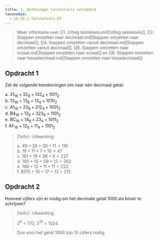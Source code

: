 ```yaml
---
title: 3. Oefeningen talstelsels verzameld
taxonomie:
  - ib-19.2.Talstelsels.DT
---
```


> Meer informatie over 
> [[1. Uitleg talstelsels.md|Uitleg talstelsels]],
> [[2. Stappen omzetten naar decimaal.md|Stappen omzetten naar decimaal]],
> [[4. Stappen omzetten vanuit decimaal.md|Stappen omzetten vanuit decimaal]],
> [[6. Stappen omzetten naar octaal.md|Stappen omzetten naar octaal]] en
> [[8. Stappen omzetten naar hexadecimaal.md|Stappen omzetten naar hexadecimaal]]

## Opdracht 1

Zet de volgende berekeningen om naar een decimaal getal:

a. $31_{16} + 32_8 + 132_4 + 1011_2$\
b. $13_{16} + 13_8 + 13_4 + 1010_2$\
c. $\textrm{A}1_{16} + 23_8 + 212_4 + 1001_2$\
d. $\textrm{B}4_{16} + 12_8 + 323_4 + 1101_2$\
e. $\textrm{BC}_{16} + 14_8 + 23_4 + 1011_2$\
f. $\textrm{AF}_{16} + 12_8 + 11_4 + 1101_2$

> [!info]- Uitwerking
>
> a. $49 + 26 + 30 + 11 = 116$\
> b. $19 + 11 + 7 + 10 = 47$\
> c. $161 + 19 + 38 + 9 = 227$\
> d. $180 + 10 + 59 + 13 = 262$\
> e. $188 + 12 + 11 + 11 = 222$\
> f. $175 + 10 + 17 + 13 = 215

## Opdracht 2

Hoeveel cijfers zijn er nodig om het decimale getal 1000 als binair
te schrijven?

> [!info]- Uitwerking
>
> $2^9=512$, $2^{10}$ = 1024
>
> Dus voor het getal 1000 zijn 10 cijfers nodig.
